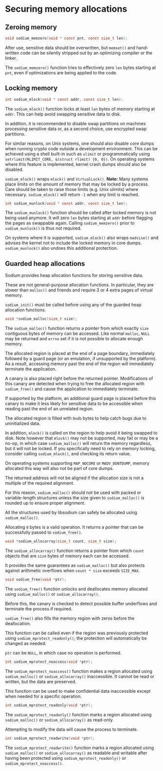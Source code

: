 # Securing memory allocations

## Zeroing memory

``` c
void sodium_memzero(void * const pnt, const size_t len);
```

After use, sensitive data should be overwritten, but `memset()` and hand-written code can be silently stripped out by an optimizing compiler or the linker.

The `sodium_memzero()` function tries to effectively zero `len` bytes starting at `pnt`, even if optimizations are being applied to the code.

## Locking memory

``` c
int sodium_mlock(void * const addr, const size_t len);
```

The `sodium_mlock()` function locks at least `len` bytes of memory starting at `addr`. This can help avoid swapping sensitive data to disk.

In addition, it is recommended to disable swap partitions on machines processing sensitive data or, as a second choice, use encrypted swap partitions.

For similar reasons, on Unix systems, one should also disable core dumps when running crypto code outside a development environment. This can be achieved using a shell built-in such as `ulimit` or programmatically using `setrlimit(RLIMIT_CORE, &(struct rlimit) {0, 0})`. On operating systems where this feature is implemented, kernel crash dumps should also be disabled.

`sodium_mlock()` wraps `mlock()` and `VirtualLock()`. **Note:** Many systems place limits on the amount of memory that may be locked by a process. Care should be taken to raise those limits (e.g. Unix ulimits) where necessary. `sodium_mlock()` will return `-1` when any limit is reached.

``` c
int sodium_munlock(void * const addr, const size_t len);
```

The `sodium_munlock()` function should be called after locked memory is not being used anymore. It will zero `len` bytes starting at `addr` before flagging the pages as swappable again. Calling `sodium_memzero()` prior to `sodium_munlock()` is thus not required.

On systems where it is supported, `sodium_mlock()` also wraps `madvise()` and advises the kernel not to include the locked memory in core dumps. `sodium_munlock()` also undoes this additional protection.

## Guarded heap allocations

Sodium provides heap allocation functions for storing sensitive data.

These are not general-purpose allocation functions. In particular, they are slower than `malloc()` and friends and require 3 or 4 extra pages of virtual memory.

`sodium_init()` must be called before using any of the guarded heap allocation functions.

``` c
void *sodium_malloc(size_t size);
```

The `sodium_malloc()` function returns a pointer from which exactly `size` contiguous bytes of memory can be accessed. Like normal `malloc`, `NULL` may be returned and `errno` set if it is not possible to allocate enough memory.

The allocated region is placed at the end of a page boundary, immediately followed by a guard page (or an emulation, if unsupported by the platform). As a result, accessing memory past the end of the region will immediately terminate the application.

A canary is also placed right before the returned pointer. Modifications of this canary are detected when trying to free the allocated region with `sodium_free()` and cause the application to immediately terminate.

If supported by the platform, an additional guard page is placed before this canary to make it less likely for sensitive data to be accessible when reading past the end of an unrelated region.

The allocated region is filled with `0xdb` bytes to help catch bugs due to uninitialized data.

In addition, `mlock()` is called on the region to help avoid it being swapped to disk. Note however that `mlock()` may not be supported, may fail or may be a no-op, in which case `sodium_malloc()` will return the memory regardless, but it will not be locked. If you specifically need to rely on memory locking, consider calling `sodium_mlock()`, and checking its return value.

On operating systems supporting `MAP_NOCORE` or `MADV_DONTDUMP`, memory allocated this way will also not be part of core dumps.

The returned address will not be aligned if the allocation size is not a multiple of the required alignment.

For this reason, `sodium_malloc()` should not be used with packed or variable-length structures unless the size given to `sodium_malloc()` is rounded up to ensure proper alignment.

All the structures used by libsodium can safely be allocated using `sodium_malloc()`.

Allocating `0` bytes is a valid operation. It returns a pointer that can be successfully passed to `sodium_free()`.

``` c
void *sodium_allocarray(size_t count, size_t size);
```

The `sodium_allocarray()` function returns a pointer from which `count` objects that are `size` bytes of memory each can be accessed.

It provides the same guarantees as `sodium_malloc()` but also protects against arithmetic overflows when `count * size` exceeds `SIZE_MAX`.

``` c
void sodium_free(void *ptr);
```

The `sodium_free()` function unlocks and deallocates memory allocated using `sodium_malloc()` or `sodium_allocarray()`.

Before this, the canary is checked to detect possible buffer underflows and terminate the process if required.

`sodium_free()` also fills the memory region with zeros before the deallocation.

This function can be called even if the region was previously protected using `sodium_mprotect_readonly()`; the protection will automatically be changed as needed.

`ptr` can be `NULL`, in which case no operation is performed.

``` c
int sodium_mprotect_noaccess(void *ptr);
```

The `sodium_mprotect_noaccess()` function makes a region allocated using `sodium_malloc()` or `sodium_allocarray()` inaccessible. It cannot be read or written, but the data are preserved.

This function can be used to make confidential data inaccessible except when needed for a specific operation.

``` c
int sodium_mprotect_readonly(void *ptr);
```

The `sodium_mprotect_readonly()` function marks a region allocated using `sodium_malloc()` or `sodium_allocarray()` as read-only.

Attempting to modify the data will cause the process to terminate.

``` c
int sodium_mprotect_readwrite(void *ptr);
```

The `sodium_mprotect_readwrite()` function marks a region allocated using `sodium_malloc()` or `sodium_allocarray()` as readable and writable after having been protected using `sodium_mprotect_readonly()` or `sodium_mprotect_noaccess()`.

